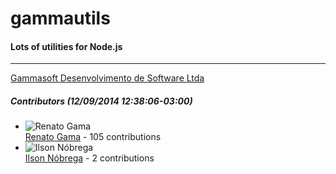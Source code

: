 # gammautils
#### Lots of utilities for Node.js
---
[Gammasoft Desenvolvimento de Software Ltda](mailto:contact@gammasoft.com.br)  

##### Contributors (12/09/2014 12:38:06-03:00)
- ![Renato Gama](http://www.gravatar.com/avatar/e5c3912f727b5788f229e2be8e8d65e2?s=40&d=identicon)  
  [Renato Gama](https://github.com/renatoargh) - 105 contributions
- ![Ilson Nóbrega](http://www.gravatar.com/avatar/8a945a4fdd94988febe81b3033a62a0c?s=40&d=identicon)  
  [Ilson Nóbrega](https://github.com/inobrega) - 2 contributions